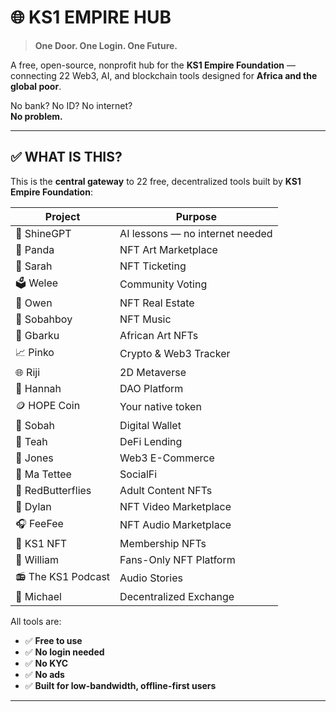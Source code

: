# 🌐 KS1 EMPIRE HUB

> **One Door. One Login. One Future.**

A free, open-source, nonprofit hub for the **KS1 Empire Foundation** — connecting 22 Web3, AI, and blockchain tools designed for **Africa and the global poor**.

No bank? No ID? No internet?  
**No problem.**

---

## ✅ WHAT IS THIS?

This is the **central gateway** to 22 free, decentralized tools built by **KS1 Empire Foundation**:

| Project | Purpose |
|--------|---------|
| 🤖 ShineGPT | AI lessons — no internet needed |
| 🐼 Panda | NFT Art Marketplace |
| 🎫 Sarah | NFT Ticketing |
| 🗳️ Welee | Community Voting |
| 🏡 Owen | NFT Real Estate |
| 🎵 Sobahboy | NFT Music |
| 🎨 Gbarku | African Art NFTs |
| 📈 Pinko | Crypto & Web3 Tracker |
| 🌐 Riji | 2D Metaverse |
| 🤝 Hannah | DAO Platform |
| 🪙 HOPE Coin | Your native token |
| 🏦 Sobah | Digital Wallet |
| 💸 Teah | DeFi Lending |
| 🛒 Jones | Web3 E-Commerce |
| 📱 Ma Tettee | SocialFi |
| 🦋 RedButterflies | Adult Content NFTs |
| 🎥 Dylan | NFT Video Marketplace |
| 🎧 FeeFee | NFT Audio Marketplace |
| 👑 KS1 NFT | Membership NFTs |
| 🌟 William | Fans-Only NFT Platform |
| 📻 The KS1 Podcast | Audio Stories |
| 🔄 Michael | Decentralized Exchange |

All tools are:
- ✅ **Free to use**
- ✅ **No login needed**
- ✅ **No KYC**
- ✅ **No ads**
- ✅ **Built for low-bandwidth, offline-first users**

---


